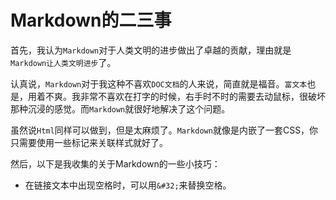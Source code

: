 # Markdown的二三事

首先，我认为`Markdown`对于人类文明的进步做出了卓越的贡献，理由就是`Markdown让人类文明进步`了。

认真说，`Markdown`对于我这种不喜欢`DOC文档`的人来说，简直就是福音。`富文本`也是，用着不爽。我非常不喜欢在打字的时候，右手时不时的需要去动鼠标，很破坏那种沉浸的感觉。而`Markdown`就很好地解决了这个问题。

虽然说`Html`同样可以做到，但是太麻烦了。`Markdown`就像是内嵌了一套CSS，你只需要使用一些标记来关联样式就好了。

然后，以下是我收集的关于Markdown的一些小技巧：

* 在链接文本中出现空格时，可以用`&#32;`来替换空格。
